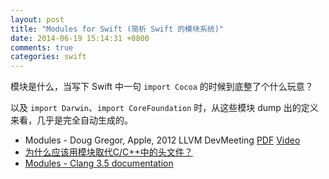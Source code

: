 ```yaml
---
layout: post
title: "Modules for Swift (简析 Swift 的模块系统)"
date: 2014-06-19 15:14:31 +0800
comments: true
categories: swift
---
```


模块是什么，当写下 Swift 中一句 ``import Cocoa`` 的时候到底整了个什么玩意？

以及 ``import Darwin``、``import CoreFoundation`` 时，从这些模块 dump 出的定义来看，几乎是完全自动生成的。






- Modules - Doug Gregor, Apple, 2012 LLVM DevMeeting [PDF](http://llvm.org/devmtg/2012-11/Gregor-Modules.pdf) [Video](http://llvm.org/devmtg/2012-11/videos/Gregor-Modules.mp4)
- [为什么应该用模块取代C/C++中的头文件？](http://www.csdn.net/article/2012-11-28/2812274-module-replace-C-based-languages-headers)
- [Modules - Clang 3.5 documentation](http://clang.llvm.org/docs/Modules.html)
